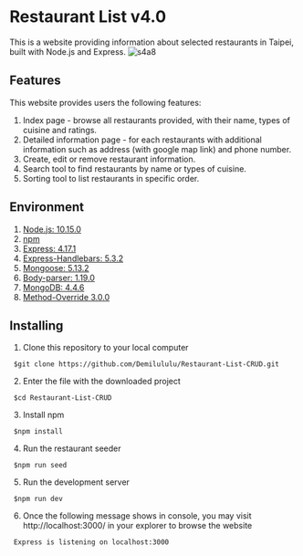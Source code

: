 # Restaurant List v4.0
This is a website providing information about selected restaurants in Taipei, built with Node.js and Express.
![s4a8](https://user-images.githubusercontent.com/43931635/126072873-c0ddc989-bf6d-456c-9cb2-b8087ff2a7d2.JPG)



## Features
This website provides users the following features:
1. Index page - browse all restaurants provided, with their name, types of cuisine and ratings.
2. Detailed information page - for each restaurants with additional information such as address (with google map link) and phone number.
3. Create, edit or remove restaurant information.
4. Search tool to find restaurants by name or types of cuisine.
5. Sorting tool to list restaurants in specific order.
 

## Environment
1.  [Node.js: 10.15.0](https://nodejs.org/en/)
2.  [npm](https://www.npmjs.com/get-npm)
3.  [Express: 4.17.1](https://www.npmjs.com/package/express) 
4.  [Express-Handlebars: 5.3.2](https://www.npmjs.com/package/express-handlebars)
5.  [Mongoose: 5.13.2](https://www.npmjs.com/package/mongoose)
6.  [Body-parser: 1.19.0](https://www.npmjs.com/package/body-parser)
7.  [MongoDB: 4.4.6](https://www.mongodb.com/download-center/community)
8.  [Method-Override 3.0.0](https://www.npmjs.com/package/method-override)
 

## Installing
1. Clone this repository to your local computer
```
 $git clone https://github.com/Demilululu/Restaurant-List-CRUD.git
```
2. Enter the file with the downloaded project
```
 $cd Restaurant-List-CRUD
```
3. Install npm
```
 $npm install
```
4. Run the restaurant seeder
```
 $npm run seed
```
5. Run the development server
```
 $npm run dev
```
6. Once the following message shows in console, you may visit http://localhost:3000/ in your explorer to browse the website
```
 Express is listening on localhost:3000
```